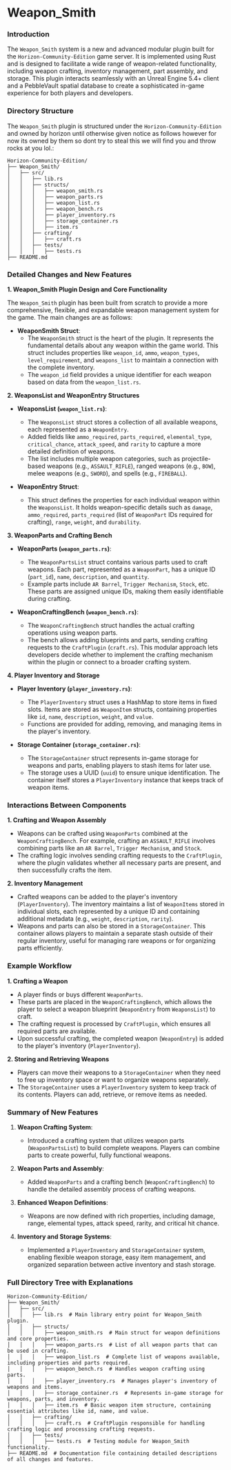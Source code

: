 # Weapon_Smith
 
### Introduction

The `Weapon_Smith` system is a new and advanced modular plugin built for the `Horizon-Community-Edition` game server. It is implemented using Rust and is designed to facilitate a wide range of weapon-related functionality, including weapon crafting, inventory management, part assembly, and storage. This plugin interacts seamlessly with an Unreal Engine 5.4+ client and a PebbleVault spatial database to create a sophisticated in-game experience for both players and developers.

### Directory Structure

The `Weapon_Smith` plugin is structured under the `Horizon-Community-Edition` and owned by horizon until otherwise given notice as follows however for now its owned by them so dont try to steal this we will find you and throw rocks at you lol.:

```
Horizon-Community-Edition/
├── Weapon_Smith/
│   ├── src/
│   │   ├── lib.rs
│   │   ├── structs/
│   │   │   ├── weapon_smith.rs
│   │   │   ├── weapon_parts.rs
│   │   │   ├── weapon_list.rs
│   │   │   ├── weapon_bench.rs
│   │   │   ├── player_inventory.rs
│   │   │   ├── storage_container.rs
│   │   │   ├── item.rs
│   │   ├── crafting/
│   │   │   ├── craft.rs
│   │   ├── tests/
│   │   │   ├── tests.rs
├── README.md
```

### Detailed Changes and New Features

**1. Weapon_Smith Plugin Design and Core Functionality**

The `Weapon_Smith` plugin has been built from scratch to provide a more comprehensive, flexible, and expandable weapon management system for the game. The main changes are as follows:

- **WeaponSmith Struct**: 
  - The `WeaponSmith` struct is the heart of the plugin. It represents the fundamental details about any weapon within the game world. This struct includes properties like `weapon_id`, `ammo`, `weapon_types`, `level_requirement`, and `weapons_list` to maintain a connection with the complete inventory.
  - The `weapon_id` field provides a unique identifier for each weapon based on data from the `weapon_list.rs`.

**2. WeaponsList and WeaponEntry Structures**

- **WeaponsList (`weapon_list.rs`)**:
  - The `WeaponsList` struct stores a collection of all available weapons, each represented as a `WeaponEntry`.
  - Added fields like `ammo_required`, `parts_required`, `elemental_type`, `critical_chance`, `attack_speed`, and `rarity` to capture a more detailed definition of weapons.
  - The list includes multiple weapon categories, such as projectile-based weapons (e.g., `ASSAULT_RIFLE`), ranged weapons (e.g., `BOW`), melee weapons (e.g., `SWORD`), and spells (e.g., `FIREBALL`).

- **WeaponEntry Struct**:
  - This struct defines the properties for each individual weapon within the `WeaponsList`. It holds weapon-specific details such as `damage`, `ammo_required`, `parts_required` (list of `WeaponPart` IDs required for crafting), `range`, `weight`, and `durability`.

**3. WeaponParts and Crafting Bench**

- **WeaponParts (`weapon_parts.rs`)**:
  - The `WeaponPartsList` struct contains various parts used to craft weapons. Each part, represented as a `WeaponPart`, has a unique ID (`part_id`), `name`, `description`, and `quantity`.
  - Example parts include `AR Barrel`, `Trigger Mechanism`, `Stock`, etc. These parts are assigned unique IDs, making them easily identifiable during crafting.

- **WeaponCraftingBench (`weapon_bench.rs`)**:
  - The `WeaponCraftingBench` struct handles the actual crafting operations using weapon parts.
  - The bench allows adding blueprints and parts, sending crafting requests to the `CraftPlugin` (`craft.rs`). This modular approach lets developers decide whether to implement the crafting mechanism within the plugin or connect to a broader crafting system.

**4. Player Inventory and Storage**

- **Player Inventory (`player_inventory.rs`)**:
  - The `PlayerInventory` struct uses a HashMap to store items in fixed slots. Items are stored as `WeaponItem` structs, containing properties like `id`, `name`, `description`, `weight`, and `value`.
  - Functions are provided for adding, removing, and managing items in the player's inventory.

- **Storage Container (`storage_container.rs`)**:
  - The `StorageContainer` struct represents in-game storage for weapons and parts, enabling players to stash items for later use.
  - The storage uses a UUID (`uuid`) to ensure unique identification. The container itself stores a `PlayerInventory` instance that keeps track of weapon items.

### Interactions Between Components

**1. Crafting and Weapon Assembly**

- Weapons can be crafted using `WeaponParts` combined at the `WeaponCraftingBench`. For example, crafting an `ASSAULT_RIFLE` involves combining parts like an `AR Barrel`, `Trigger Mechanism`, and `Stock`.
- The crafting logic involves sending crafting requests to the `CraftPlugin`, where the plugin validates whether all necessary parts are present, and then successfully crafts the item.

**2. Inventory Management**

- Crafted weapons can be added to the player's inventory (`PlayerInventory`). The inventory maintains a list of `WeaponItems` stored in individual slots, each represented by a unique ID and containing additional metadata (e.g., `weight`, `description`, `rarity`).
- Weapons and parts can also be stored in a `StorageContainer`. This container allows players to maintain a separate stash outside of their regular inventory, useful for managing rare weapons or for organizing parts efficiently.

### Example Workflow

**1. Crafting a Weapon**

- A player finds or buys different `WeaponParts`.
- These parts are placed in the `WeaponCraftingBench`, which allows the player to select a weapon blueprint (`WeaponEntry` from `WeaponsList`) to craft.
- The crafting request is processed by `CraftPlugin`, which ensures all required parts are available.
- Upon successful crafting, the completed weapon (`WeaponEntry`) is added to the player's inventory (`PlayerInventory`).

**2. Storing and Retrieving Weapons**

- Players can move their weapons to a `StorageContainer` when they need to free up inventory space or want to organize weapons separately.
- The `StorageContainer` uses a `PlayerInventory` system to keep track of its contents. Players can add, retrieve, or remove items as needed.

### Summary of New Features

1. **Weapon Crafting System**:
   - Introduced a crafting system that utilizes weapon parts (`WeaponPartsList`) to build complete weapons. Players can combine parts to create powerful, fully functional weapons.

2. **Weapon Parts and Assembly**:
   - Added `WeaponParts` and a crafting bench (`WeaponCraftingBench`) to handle the detailed assembly process of crafting weapons.

3. **Enhanced Weapon Definitions**:
   - Weapons are now defined with rich properties, including damage, range, elemental types, attack speed, rarity, and critical hit chance.

4. **Inventory and Storage Systems**:
   - Implemented a `PlayerInventory` and `StorageContainer` system, enabling flexible weapon storage, easy item management, and organized separation between active inventory and stash storage.

### Full Directory Tree with Explanations

```
Horizon-Community-Edition/
├── Weapon_Smith/
│   ├── src/
│   │   ├── lib.rs  # Main library entry point for Weapon_Smith plugin.
│   │   ├── structs/
│   │   │   ├── weapon_smith.rs  # Main struct for weapon definitions and core properties.
│   │   │   ├── weapon_parts.rs  # List of all weapon parts that can be used in crafting.
│   │   │   ├── weapon_list.rs  # Complete list of weapons available, including properties and parts required.
│   │   │   ├── weapon_bench.rs  # Handles weapon crafting using parts.
│   │   │   ├── player_inventory.rs  # Manages player's inventory of weapons and items.
│   │   │   ├── storage_container.rs  # Represents in-game storage for weapons, parts, and inventory.
│   │   │   ├── item.rs  # Basic weapon item structure, containing essential attributes like id, name, and value.
│   │   ├── crafting/
│   │   │   ├── craft.rs  # CraftPlugin responsible for handling crafting logic and processing crafting requests.
│   │   ├── tests/
│   │   │   ├── tests.rs  # Testing module for Weapon_Smith functionality.
├── README.md  # Documentation file containing detailed descriptions of all changes and features.
```

